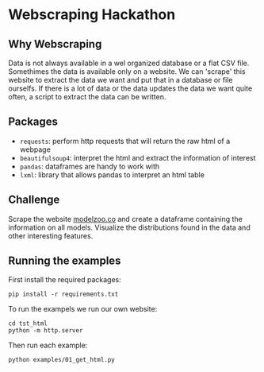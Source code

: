 # Webscraping Hackathon

## Why Webscraping

Data is not always available in a wel organized database or a flat CSV file.
Somethimes the data is available only on a website. We can 'scrape' this
website to extract the data we want and put that in a database or file
ourselfs. If there is a lot of data or the data updates the data we want quite
often, a script to extract the data can be written.

## Packages

- `requests`: perform http requests that will return the raw html of a webpage
- `beautifulsoup4`: interpret the html and extract the information of interest
- `pandas`: dataframes are handy to work with
- `lxml`: library that allows pandas to interpret an html table

## Challenge

Scrape the website [modelzoo.co](https://modelzoo.co/) and create a dataframe
containing the information on all models. Visualize the distributions found in
the data and other interesting features.

## Running the examples

First install the required packages:

```
pip install -r requirements.txt
```

To run the exampels we run our own website:

```
cd tst_html
python -m http.server
```

Then run each example:

```
python examples/01_get_html.py
```
